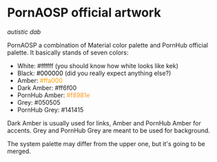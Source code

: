 # PornAOSP official artwork
*autistic dab*

PornAOSP a combination of Material color palette and PornHub official palette. It basically stands of seven colors:

* White: #ffffff (you should know how white looks like kek)
* Black: <span style="color: #000000">#000000</span> (did you really expect anything else?)
* Amber: <span style="color: #ffa000">#ffa000</span>
* Dark Amber: <span style="color: ##ff6f00">#ff6f00</span>
* PornHub Amber: <span style="color: #f8981e">#f8981e</span>
* Grey: <span style="#050505">#050505</span>
* PornHub Grey: <span style="#141415">#141415</span>

Dark Amber is usually used for links, Amber and PornHub Amber for accents. Grey and PornHub Grey are meant to be used for background.

The system palette may differ from the upper one, but it's going to be merged.
